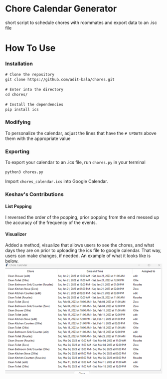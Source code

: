 # Chore Calendar Generator

short script to schedule chores with roommates and export data to an .isc file

# How To Use

### Installation

```
# Clone the repository
git clone https://github.com/adit-bala/chores.git

# Enter into the directory
cd chores/

# Install the dependencies
pip install ics
```

### Modifying

To personalize the calendar, adjust the lines that have the `# UPDATE` above them with the appropriate value 

### Exporting

To export your calendar to an .ics file, run `chores.py` in your terminal

```
python3 chores.py
```

Import `chores_calendar.ics` into Google Calendar.


### Keshav's Contributions
#### List Popping
I reversed the order of the popping, prior popping from the end messed up the accuracy of the frequency of the events.

#### Visualizer
Added a method, visualize that allows users to see the chores, and what days they are on prior to uploading the ics file to google calendar. That way, users can make changes, if needed. An example of what it looks like is below.  
![example image](example.png)



 
